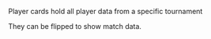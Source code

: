 Player cards hold all player data from a specific tournament

They can be flipped to show match data.
